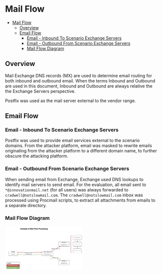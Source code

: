 # Mail Flow

- [Mail Flow](#mail-flow)
  - [Overview](#overview)
  - [Email Flow](#email-flow)
    - [Email - Inbound To Scenario Exchange Servers](#email---inbound-to-scenario-exchange-servers)
    - [Email - Outbound From Scenario Exchange Servers](#email---outbound-from-scenario-exchange-servers)
    - [Mail Flow Diagram](#mail-flow-diagram)

## Overview

Mail Exchange DNS records (MX) are used to determine email routing for both inbound and outbound email. When the terms Inbound and Outbound are used in this document, Inbound and Outbound are always relative the the Exchange Servers perspective.

Postfix was used as the mail server external to the vendor range.

## Email Flow

### Email - Inbound To Scenario Exchange Servers

Postfix was used to provide email services external to the scenario domains. From the attacker platform, email was masked to rewrite emails originating from the attacker platform to a different domain name, to further obscure the attacking platform.

### Email - Outbound From Scenario Exchange Servers

When sending email from Exchange, Exchange used DNS lookups to identify mail servers to send email. For the evaluation, all email sent to `*@innovationmail.net` (for all users) was always forwarded to `cradwell@notslowmail.com`. The `cradwell@notslowmail.com` inbox was processed using Procmail scripts, to extract all attachments from emails to a separate directory.

### Mail Flow Diagram

<img src="assets/mailredirect-diagram.png" alt="mailredirect-diagram" style="zoom:25%;" />
